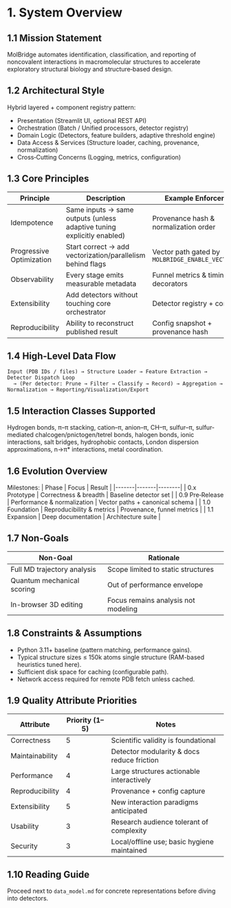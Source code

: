 # 1. System Overview

## 1.1 Mission Statement
MolBridge automates identification, classification, and reporting of noncovalent interactions in macromolecular structures to accelerate exploratory structural biology and structure‑based design.

## 1.2 Architectural Style
Hybrid layered + component registry pattern:
- Presentation (Streamlit UI, optional REST API)
- Orchestration (Batch / Unified processors, detector registry)
- Domain Logic (Detectors, feature builders, adaptive threshold engine)
- Data Access & Services (Structure loader, caching, provenance, normalization)
- Cross‑Cutting Concerns (Logging, metrics, configuration)

## 1.3 Core Principles
| Principle | Description | Example Enforcement |
|----------|-------------|---------------------|
| Idempotence | Same inputs → same outputs (unless adaptive tuning explicitly enabled) | Provenance hash & normalization order |
| Progressive Optimization | Start correct → add vectorization/parallelism behind flags | Vector path gated by `MOLBRIDGE_ENABLE_VECTOR_GEOM` |
| Observability | Every stage emits measurable metadata | Funnel metrics & timing decorators |
| Extensibility | Add detectors without touching core orchestrator | Detector registry + contract |
| Reproducibility | Ability to reconstruct published result | Config snapshot + provenance hash |

## 1.4 High-Level Data Flow
```
Input (PDB IDs / files) → Structure Loader → Feature Extraction → Detector Dispatch Loop
  → (Per detector: Prune → Filter → Classify → Record) → Aggregation → Normalization → Reporting/Visualization/Export
```

## 1.5 Interaction Classes Supported
Hydrogen bonds, π–π stacking, cation–π, anion–π, CH–π, sulfur–π, sulfur-mediated chalcogen/pnictogen/tetrel bonds, halogen bonds, ionic interactions, salt bridges, hydrophobic contacts, London dispersion approximations, n→π* interactions, metal coordination.

## 1.6 Evolution Overview
Milestones:
| Phase | Focus | Result |
|-------|-------|--------|
| 0.x Prototype | Correctness & breadth | Baseline detector set |
| 0.9 Pre‑Release | Performance & normalization | Vector paths + canonical schema |
| 1.0 Foundation | Reproducibility & metrics | Provenance, funnel metrics |
| 1.1 Expansion | Deep documentation | Architecture suite | 

## 1.7 Non-Goals
| Non-Goal | Rationale |
|----------|-----------|
| Full MD trajectory analysis | Scope limited to static structures |
| Quantum mechanical scoring | Out of performance envelope |
| In-browser 3D editing | Focus remains analysis not modeling |

## 1.8 Constraints & Assumptions
- Python 3.11+ baseline (pattern matching, performance gains).
- Typical structure sizes ≤ 150k atoms single structure (RAM-based heuristics tuned here).
- Sufficient disk space for caching (configurable path).
- Network access required for remote PDB fetch unless cached.

## 1.9 Quality Attribute Priorities
| Attribute | Priority (1–5) | Notes |
|-----------|----------------|-------|
| Correctness | 5 | Scientific validity is foundational |
| Maintainability | 4 | Detector modularity & docs reduce friction |
| Performance | 4 | Large structures actionable interactively |
| Reproducibility | 4 | Provenance + config capture |
| Extensibility | 5 | New interaction paradigms anticipated |
| Usability | 3 | Research audience tolerant of complexity |
| Security | 3 | Local/offline use; basic hygiene maintained |

## 1.10 Reading Guide
Proceed next to `data_model.md` for concrete representations before diving into detectors.
